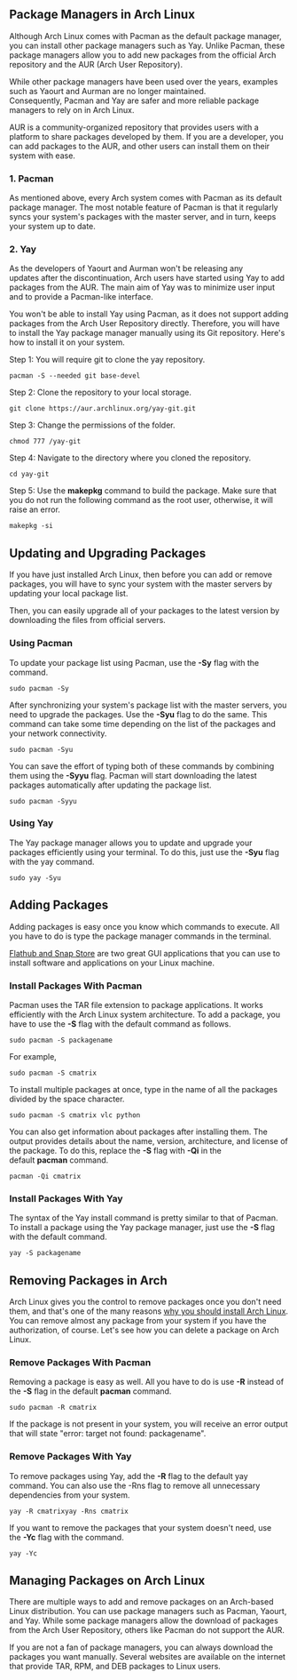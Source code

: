## Package Managers in Arch Linux

Although Arch Linux comes with Pacman as the default package manager, you can install other package managers such as Yay. Unlike Pacman, these package managers allow you to add new packages from the official Arch repository and the AUR (Arch User Repository).

While other package managers have been used over the years, examples such as Yaourt and Aurman are no longer maintained. Consequently, Pacman and Yay are safer and more reliable package managers to rely on in Arch Linux.

AUR is a community-organized repository that provides users with a platform to share packages developed by them. If you are a developer, you can add packages to the AUR, and other users can install them on their system with ease.

### 1. Pacman

As mentioned above, every Arch system comes with Pacman as its default package manager. The most notable feature of Pacman is that it regularly syncs your system's packages with the master server, and in turn, keeps your system up to date.

### 2. Yay

As the developers of Yaourt and Aurman won't be releasing any updates after the discontinuation, Arch users have started using Yay to add packages from the AUR. The main aim of Yay was to minimize user input and to provide a Pacman-like interface.

You won't be able to install Yay using Pacman, as it does not support adding packages from the Arch User Repository directly. Therefore, you will have to install the Yay package manager manually using its Git repository. Here's how to install it on your system.

Step 1: You will require git to clone the yay repository.

```
pacman -S --needed git base-devel
```

Step 2: Clone the repository to your local storage.

```
git clone https://aur.archlinux.org/yay-git.git
```

Step 3: Change the permissions of the folder.

```
chmod 777 /yay-git
```

Step 4: Navigate to the directory where you cloned the repository.

```
cd yay-git
```

Step 5: Use the **makepkg** command to build the package. Make sure that you do not run the following command as the root user, otherwise, it will raise an error.

```
makepkg -si
```

## Updating and Upgrading Packages

If you have just installed Arch Linux, then before you can add or remove packages, you will have to sync your system with the master servers by updating your local package list.

Then, you can easily upgrade all of your packages to the latest version by downloading the files from official servers.

### Using Pacman

To update your package list using Pacman, use the **-Sy** flag with the command.

```
sudo pacman -Sy
```

After synchronizing your system's package list with the master servers, you need to upgrade the packages. Use the **-Syu** flag to do the same. This command can take some time depending on the list of the packages and your network connectivity.

```
sudo pacman -Syu
```

You can save the effort of typing both of these commands by combining them using the **-Syyu** flag. Pacman will start downloading the latest packages automatically after updating the package list.

```
sudo pacman -Syyu
```

### Using Yay

The Yay package manager allows you to update and upgrade your packages efficiently using your terminal. To do this, just use the **-Syu** flag with the yay command.

```
sudo yay -Syu
```

## Adding Packages

Adding packages is easy once you know which commands to execute. All you have to do is type the package manager commands in the terminal.

[Flathub and Snap Store](https://www.makeuseof.com/tag/flathub-vs-snap-store-linux-apps/) are two great GUI applications that you can use to install software and applications on your Linux machine.

### Install Packages With Pacman

Pacman uses the TAR file extension to package applications. It works efficiently with the Arch Linux system architecture. To add a package, you have to use the **-S** flag with the default command as follows.

```
sudo pacman -S packagename
```

For example,

```
sudo pacman -S cmatrix
```

To install multiple packages at once, type in the name of all the packages divided by the space character.

```
sudo pacman -S cmatrix vlc python
```

You can also get information about packages after installing them. The output provides details about the name, version, architecture, and license of the package. To do this, replace the **-S** flag with **-Qi** in the default **pacman** command.

```
pacman -Qi cmatrix
```

### Install Packages With Yay

The syntax of the Yay install command is pretty similar to that of Pacman. To install a package using the Yay package manager, just use the **-S** flag with the default command.

```
yay -S packagename
```

## Removing Packages in Arch

Arch Linux gives you the control to remove packages once you don't need them, and that's one of the many reasons [why you should install Arch Linux](https://www.makeuseof.com/tag/reasons-install-arch-linux/). You can remove almost any package from your system if you have the authorization, of course. Let's see how you can delete a package on Arch Linux.

### Remove Packages With Pacman

Removing a package is easy as well. All you have to do is use **-R** instead of the **-S** flag in the default **pacman** command.

```
sudo pacman -R cmatrix
```

If the package is not present in your system, you will receive an error output that will state "error: target not found: packagename".

### Remove Packages With Yay

To remove packages using Yay, add the **-R** flag to the default yay command. You can also use the -Rns flag to remove all unnecessary dependencies from your system.

```
yay -R cmatrixyay -Rns cmatrix
```

If you want to remove the packages that your system doesn't need, use the **-Yc** flag with the command.

```
yay -Yc
```

## Managing Packages on Arch Linux

There are multiple ways to add and remove packages on an Arch-based Linux distribution. You can use package managers such as Pacman, Yaourt, and Yay. While some package managers allow the download of packages from the Arch User Repository, others like Pacman do not support the AUR.

If you are not a fan of package managers, you can always download the packages you want manually. Several websites are available on the internet that provide TAR, RPM, and DEB packages to Linux users.